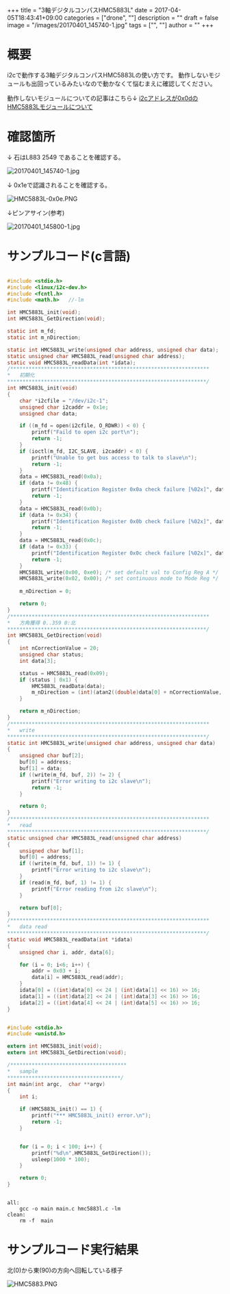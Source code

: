 ﻿+++
title = "3軸デジタルコンパスHMC5883L"
date = 2017-04-05T18:43:41+09:00
categories = ["drone", ""]
description = ""
draft = false
image = "/images/20170401_145740-1.jpg"
tags = ["", ""]
author = ""
+++

# 概要

i2cで動作する3軸デジタルコンパスHMC5883Lの使い方です。
動作しないモジュールも出回っているみたいなので動かなくて悩むまえに確認してください。

動作しないモジュールについての記事はこちら↓
[i2cアドレスが0x0dのHMC5883Lモジュールについて](http://qiita.com/shigeru-yokochi/items/46eb23bd64bdf333f1ab)

# 確認箇所

↓ 石はL883 2549 であることを確認する。

![20170401_145740-1.jpg](https://qiita-image-store.s3.amazonaws.com/0/146154/880d710c-cd29-d7b8-3ab6-62bc12a3d4ad.jpeg)


↓ 0x1eで認識されることを確認する。

![HMC5883L-0x0e.PNG](https://qiita-image-store.s3.amazonaws.com/0/146154/f7e962c2-fcad-69aa-b93c-cb63a96375e4.png)



↓ピンアサイン(参考)

![20170401_145800-1.jpg](https://qiita-image-store.s3.amazonaws.com/0/146154/3f31b5d6-55ed-e059-01e5-2000318e4cf9.jpeg)


# サンプルコード(c言語)


```c:hmc5883l.c

#include <stdio.h>
#include <linux/i2c-dev.h> 
#include <fcntl.h>
#include <math.h>	//-lm

int HMC5883L_init(void);
int HMC5883L_GetDirection(void);

static int m_fd;
static int m_nDirection;

static int HMC5883L_write(unsigned char address, unsigned char data);
static unsigned char HMC5883L_read(unsigned char address);
static void HMC5883L_readData(int *idata);
/*****************************************************************
*	初期化
*****************************************************************/
int HMC5883L_init(void)
{
	char *i2cfile = "/dev/i2c-1";
	unsigned char i2caddr = 0x1e;
	unsigned char data;

	if ((m_fd = open(i2cfile, O_RDWR)) < 0) {
		printf("Faild to open i2c port\n");
		return -1;
	}
	if (ioctl(m_fd, I2C_SLAVE, i2caddr) < 0) {
		printf("Unable to get bus access to talk to slave\n");
		return -1;
	}
	data = HMC5883L_read(0x0a);
	if (data != 0x48) {
		printf("Identification Register 0x0a check failure [%02x]", data);
		return -1;
	}
	data = HMC5883L_read(0x0b);
	if (data != 0x34) {
		printf("Identification Register 0x0b check failure [%02x]", data);
		return -1;
	}
	data = HMC5883L_read(0x0c);
	if (data != 0x33) {
		printf("Identification Register 0x0c check failure [%02x]", data);
		return -1;
	}
	HMC5883L_write(0x00, 0xe0); /* set default val to Config Reg A */
	HMC5883L_write(0x02, 0x00); /* set continuous mode to Mode Reg */
	
	m_nDirection = 0;

	return 0;
}
/*****************************************************************
*	方角獲得 0..359 0:北
*****************************************************************/
int HMC5883L_GetDirection(void)
{
	int nCorrectionValue = 20;
	unsigned char status;
	int data[3];

	status = HMC5883L_read(0x09);
	if (status | 0x1) {
		HMC5883L_readData(data);
		m_nDirection = (int)(atan2((double)data[0] + nCorrectionValue, ((double)data[2] + nCorrectionValue)*(-1)) * 180 / 3.14159265358979 + 180);
	}

	return m_nDirection;
}
/*****************************************************************
*	write
*****************************************************************/
static int HMC5883L_write(unsigned char address, unsigned char data)
{
	unsigned char buf[2];
	buf[0] = address;
	buf[1] = data;
	if ((write(m_fd, buf, 2)) != 2) {
		printf("Error writing to i2c slave\n");
		return -1;
	}

	return 0;
}
/*****************************************************************
*	read
*****************************************************************/
static unsigned char HMC5883L_read(unsigned char address)
{
	unsigned char buf[1];
	buf[0] = address;
	if ((write(m_fd, buf, 1)) != 1) {
		printf("Error writing to i2c slave\n");
	}
	if (read(m_fd, buf, 1) != 1) {
		printf("Error reading from i2c slave\n");
	}

	return buf[0];
}
/*****************************************************************
*	data read
*****************************************************************/
static void HMC5883L_readData(int *idata)
{
	unsigned char i, addr, data[6];

	for (i = 0; i<6; i++) {
		addr = 0x03 + i;
		data[i] = HMC5883L_read(addr);
	}
	idata[0] = ((int)data[0] << 24 | (int)data[1] << 16) >> 16;
	idata[1] = ((int)data[2] << 24 | (int)data[3] << 16) >> 16;
	idata[2] = ((int)data[4] << 24 | (int)data[5] << 16) >> 16;
}

```

```c:main.c

#include <stdio.h>
#include <unistd.h>

extern int HMC5883L_init(void);
extern int HMC5883L_GetDirection(void);

/**************************************
*	sample
*************************************/
int main(int argc,	char **argv)
{
	int i;

	if (HMC5883L_init() == 1) {
		printf("*** HMC5883L_init() error.\n");
		return -1;
	}


	for (i = 0; i < 100; i++) {
		printf("%d\n",HMC5883L_GetDirection());
		usleep(1000 * 100);
	}

	return 0;
}

```



```c:Makefile

all:
	gcc -o main main.c hmc5883l.c -lm
clean:
	rm -f  main

```

# サンプルコード実行結果

北(0)から東(90)の方向へ回転している様子

![HMC5883.PNG](https://qiita-image-store.s3.amazonaws.com/0/146154/5e139784-733c-a957-f929-e2d73efb6693.png)


